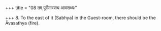 +++
title = "08 तम् पूर्वेणावसथ आवसथ्यः"

+++
8. To the east of it (Sabhya) in the Guest-room, there should be the Āvasathya (fire).
